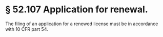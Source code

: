 # § 52.107   Application for renewal.

The filing of an application for a renewed license must be in accordance with 10 CFR part 54.




